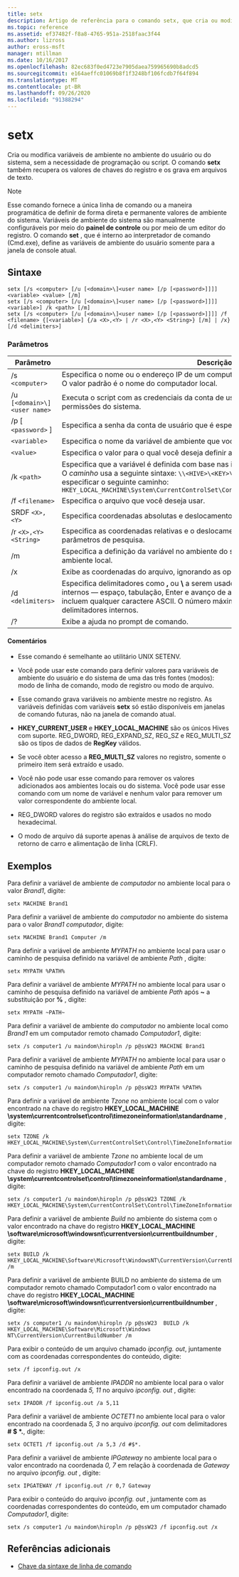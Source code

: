 ```yaml
---
title: setx
description: Artigo de referência para o comando setx, que cria ou modifica variáveis de ambiente no ambiente do usuário ou do sistema, sem a necessidade de programação ou script.
ms.topic: reference
ms.assetid: ef37482f-f8a8-4765-951a-2518faac3f44
ms.author: lizross
author: eross-msft
manager: mtillman
ms.date: 10/16/2017
ms.openlocfilehash: 82ec683f0ed4723e7905daea759965690b8adcd5
ms.sourcegitcommit: e164aeffc01069b8f1f3248bf106fcdb7f64f894
ms.translationtype: MT
ms.contentlocale: pt-BR
ms.lasthandoff: 09/26/2020
ms.locfileid: "91388294"
---
```

# <a name="setx"></a>setx

Cria ou modifica variáveis de ambiente no ambiente do usuário ou do sistema, sem a necessidade de programação ou script. O comando **setx** também recupera os valores de chaves do registro e os grava em arquivos de texto.

> [!NOTE]
> Esse comando fornece a única linha de comando ou a maneira programática de definir de forma direta e permanente valores de ambiente do sistema. Variáveis de ambiente do sistema são manualmente configuráveis por meio do **painel de controle** ou por meio de um editor do registro. O comando **set** , que é interno ao interpretador de comando (Cmd.exe), define as variáveis de ambiente do usuário somente para a janela de console atual.

## <a name="syntax"></a>Sintaxe

```
setx [/s <computer> [/u [<domain>\]<user name> [/p [<password>]]]] <variable> <value> [/m]
setx [/s <computer> [/u [<domain>\]<user name> [/p [<password>]]]] <variable>] /k <path> [/m]
setx [/s <computer> [/u [<domain>\]<user name> [/p [<password>]]]] /f <filename> {[<variable>] {/a <X>,<Y> | /r <X>,<Y> <String>} [/m] | /x} [/d <delimiters>]
```

### <a name="parameters"></a>Parâmetros

| Parâmetro | Descrição |
|--|--|
| /s `<computer>` | Especifica o nome ou o endereço IP de um computador remoto. Não use barras invertidas. O valor padrão é o nome do computador local. |
| /u `[<domain>\]<user name>` | Executa o script com as credenciais da conta de usuário especificada. O valor padrão é as permissões do sistema. |
| /p [ `<password>` ]| Especifica a senha da conta de usuário que é especificada no parâmetro **/u** . |
| `<variable>` | Especifica o nome da variável de ambiente que você deseja definir. |
| `<value>` | Especifica o valor para o qual você deseja definir a variável de ambiente. |
| /k `<path>` | Especifica que a variável é definida com base nas informações de uma chave do registro. O *caminho* usa a seguinte sintaxe: `\\<HIVE>\<KEY>\...\<Value>` . Por exemplo, você pode especificar o seguinte caminho: `HKEY_LOCAL_MACHINE\System\CurrentControlSet\Control\TimeZoneInformation\StandardName` |
| /f `<filename>` | Especifica o arquivo que você deseja usar. |
| SRDF `<X>,<Y>` | Especifica coordenadas absolutas e deslocamento como parâmetros de pesquisa. |
| /r `<X>,<Y> <String>` | Especifica as coordenadas relativas e o deslocamento da **cadeia de caracteres** como parâmetros de pesquisa. |
| /m | Especifica a definição da variável no ambiente do sistema. A configuração padrão é o ambiente local. |
| /x | Exibe as coordenadas do arquivo, ignorando as opções de linha de comando **/a**, **/r**e **/d** . |
| /d `<delimiters>` | Especifica delimitadores como **,** ou **\\** a serem usados, além dos quatro delimitadores internos — espaço, tabulação, Enter e avanço de alimentação. Os delimitadores válidos incluem qualquer caractere ASCII. O número máximo de delimitadores é 15, incluindo delimitadores internos. |
| /? | Exibe a ajuda no prompt de comando. |

#### <a name="remarks"></a>Comentários

- Esse comando é semelhante ao utilitário UNIX SETENV.

- Você pode usar este comando para definir valores para variáveis de ambiente do usuário e do sistema de uma das três fontes (modos): modo de linha de comando, modo de registro ou modo de arquivo.

- Esse comando grava variáveis no ambiente mestre no registro. As variáveis definidas com variáveis **setx** só estão disponíveis em janelas de comando futuras, não na janela de comando atual.

- **HKEY_CURRENT_USER** e **HKEY_LOCAL_MACHINE** são os únicos Hives com suporte. REG_DWORD, REG_EXPAND_SZ, REG_SZ e REG_MULTI_SZ são os tipos de dados de **RegKey** válidos.

- Se você obter acesso a **REG_MULTI_SZ** valores no registro, somente o primeiro item será extraído e usado.

- Você não pode usar esse comando para remover os valores adicionados aos ambientes locais ou do sistema. Você pode usar esse comando com um nome de variável e nenhum valor para remover um valor correspondente do ambiente local.

- REG_DWORD valores do registro são extraídos e usados no modo hexadecimal.

- O modo de arquivo dá suporte apenas à análise de arquivos de texto de retorno de carro e alimentação de linha (CRLF).

## <a name="examples"></a>Exemplos

Para definir a variável de ambiente de *computador* no ambiente local para o valor *Brand1*, digite:

```
setx MACHINE Brand1
```

Para definir a variável de ambiente do *computador* no ambiente do sistema para o valor *Brand1 computador*, digite:

```
setx MACHINE Brand1 Computer /m
```

Para definir a variável de ambiente *MYPATH* no ambiente local para usar o caminho de pesquisa definido na variável de ambiente *Path* , digite:

```
setx MYPATH %PATH%
```

Para definir a variável de ambiente *MYPATH* no ambiente local para usar o caminho de pesquisa definido na variável de ambiente *Path* após **~** a substituição por **%** , digite:

```
setx MYPATH ~PATH~
```

Para definir a variável de ambiente do *computador* no ambiente local como *Brand1* em um computador remoto chamado *Computador1*, digite:

```
setx /s computer1 /u maindom\hiropln /p p@ssW23 MACHINE Brand1
```

Para definir a variável de ambiente *MYPATH* no ambiente local para usar o caminho de pesquisa definido na variável de ambiente *Path* em um computador remoto chamado *Computador1*, digite:

```
setx /s computer1 /u maindom\hiropln /p p@ssW23 MYPATH %PATH%
```

Para definir a variável de ambiente *Tzone* no ambiente local com o valor encontrado na chave do registro **HKEY_LOCAL_MACHINE \system\currentcontrolset\control\timezoneinformation\standardname** , digite:

```
setx TZONE /k HKEY_LOCAL_MACHINE\System\CurrentControlSet\Control\TimeZoneInformation\StandardName
```

Para definir a variável de ambiente *Tzone* no ambiente local de um computador remoto chamado *Computador1* com o valor encontrado na chave do registro **HKEY_LOCAL_MACHINE \system\currentcontrolset\control\timezoneinformation\standardname** , digite:

```
setx /s computer1 /u maindom\hiropln /p p@ssW23 TZONE /k HKEY_LOCAL_MACHINE\System\CurrentControlSet\Control\TimeZoneInformation\StandardName
```

Para definir a variável de ambiente *Build* no ambiente do sistema com o valor encontrado na chave do registro **HKEY_LOCAL_MACHINE \software\microsoft\windowsnt\currentversion\currentbuildnumber** , digite:

```
setx BUILD /k HKEY_LOCAL_MACHINE\Software\Microsoft\WindowsNT\CurrentVersion\CurrentBuildNumber /m
```

Para definir a variável de ambiente BUILD no ambiente do sistema de um computador remoto chamado Computador1 com o valor encontrado na chave do registro **HKEY_LOCAL_MACHINE \software\microsoft\windowsnt\currentversion\currentbuildnumber** , digite:

```
setx /s computer1 /u maindom\hiropln /p p@ssW23  BUILD /k HKEY_LOCAL_MACHINE\Software\Microsoft\Windows NT\CurrentVersion\CurrentBuildNumber /m
```

Para exibir o conteúdo de um arquivo chamado *ipconfig. out*, juntamente com as coordenadas correspondentes do conteúdo, digite:

```
setx /f ipconfig.out /x
```

Para definir a variável de ambiente *IPADDR* no ambiente local para o valor encontrado na coordenada *5, 11* no arquivo *ipconfig. out* , digite:

```
setx IPADDR /f ipconfig.out /a 5,11
```

Para definir a variável de ambiente *OCTET1* no ambiente local para o valor encontrado na coordenada *5, 3* no arquivo *ipconfig. out* com delimitadores **# $ *.**, digite:

```
setx OCTET1 /f ipconfig.out /a 5,3 /d #$*.
```

Para definir a variável de ambiente *IPGateway* no ambiente local para o valor encontrado na coordenada *0, 7* em relação à coordenada de *Gateway* no arquivo *ipconfig. out* , digite:

```
setx IPGATEWAY /f ipconfig.out /r 0,7 Gateway
```

Para exibir o conteúdo do arquivo *ipconfig. out* , juntamente com as coordenadas correspondentes do conteúdo, em um computador chamado *Computador1*, digite:

```
setx /s computer1 /u maindom\hiropln /p p@ssW23 /f ipconfig.out /x
```

## <a name="additional-references"></a>Referências adicionais

- [Chave da sintaxe de linha de comando](command-line-syntax-key.md)
